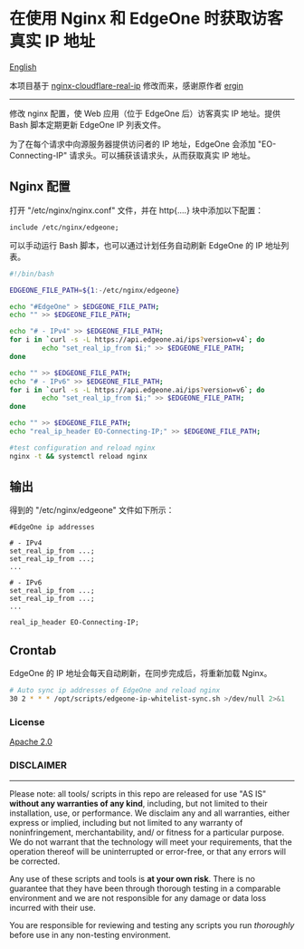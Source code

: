 # 在使用 Nginx 和 EdgeOne 时获取访客真实 IP 地址

[English](README_en.md)

本项目基于 [nginx-cloudflare-real-ip](https://github.com/ergin/nginx-cloudflare-real-ip) 修改而来，感谢原作者 [ergin](https://github.com/ergin)

----

修改 nginx 配置，使 Web 应用（位于 EdgeOne 后）访客真实 IP 地址。提供 Bash 脚本定期更新 EdgeOne IP 列表文件。

为了在每个请求中向源服务器提供访问者的 IP 地址，EdgeOne 会添加 "EO-Connecting-IP" 请求头。可以捕获该请求头，从而获取真实 IP 地址。

## Nginx 配置
打开 "/etc/nginx/nginx.conf" 文件，并在 http{....} 块中添加以下配置：

```nginx
include /etc/nginx/edgeone;
```

可以手动运行 Bash 脚本，也可以通过计划任务自动刷新 EdgeOne 的 IP 地址列表。
```sh
#!/bin/bash

EDGEONE_FILE_PATH=${1:-/etc/nginx/edgeone}

echo "#EdgeOne" > $EDGEONE_FILE_PATH;
echo "" >> $EDGEONE_FILE_PATH;

echo "# - IPv4" >> $EDGEONE_FILE_PATH;
for i in `curl -s -L https://api.edgeone.ai/ips?version=v4`; do
        echo "set_real_ip_from $i;" >> $EDGEONE_FILE_PATH;
done

echo "" >> $EDGEONE_FILE_PATH;
echo "# - IPv6" >> $EDGEONE_FILE_PATH;
for i in `curl -s -L https://api.edgeone.ai/ips?version=v6`; do
        echo "set_real_ip_from $i;" >> $EDGEONE_FILE_PATH;
done

echo "" >> $EDGEONE_FILE_PATH;
echo "real_ip_header EO-Connecting-IP;" >> $EDGEONE_FILE_PATH;

#test configuration and reload nginx
nginx -t && systemctl reload nginx
```

## 输出
得到的 "/etc/nginx/edgeone" 文件如下所示：

```nginx
#EdgeOne ip addresses

# - IPv4
set_real_ip_from ...;
set_real_ip_from ...;
...

# - IPv6
set_real_ip_from ...;
set_real_ip_from ...;
...

real_ip_header EO-Connecting-IP;

```

## Crontab

EdgeOne 的 IP 地址会每天自动刷新，在同步完成后，将重新加载 Nginx。
```sh
# Auto sync ip addresses of EdgeOne and reload nginx
30 2 * * * /opt/scripts/edgeone-ip-whitelist-sync.sh >/dev/null 2>&1
```

### License

[Apache 2.0](http://www.apache.org/licenses/LICENSE-2.0)


### DISCLAIMER
----------
Please note: all tools/ scripts in this repo are released for use "AS IS" **without any warranties of any kind**,
including, but not limited to their installation, use, or performance.  We disclaim any and all warranties, either 
express or implied, including but not limited to any warranty of noninfringement, merchantability, and/ or fitness 
for a particular purpose.  We do not warrant that the technology will meet your requirements, that the operation 
thereof will be uninterrupted or error-free, or that any errors will be corrected.

Any use of these scripts and tools is **at your own risk**.  There is no guarantee that they have been through 
thorough testing in a comparable environment and we are not responsible for any damage or data loss incurred with 
their use.

You are responsible for reviewing and testing any scripts you run *thoroughly* before use in any non-testing 
environment.
